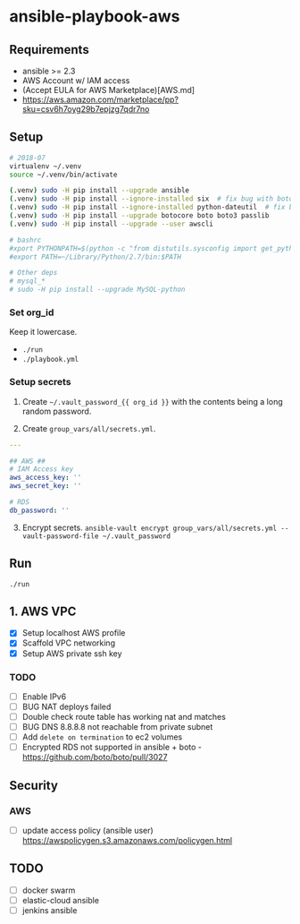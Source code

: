 # ansible-playbook-aws

## Requirements
- ansible >= 2.3
- AWS Account w/ IAM access
- (Accept EULA for AWS Marketplace)[AWS.md]
- https://aws.amazon.com/marketplace/pp?sku=csv6h7oyg29b7epjzg7qdr7no


## Setup
```bash
# 2018-07
virtualenv ~/.venv
source ~/.venv/bin/activate

(.venv) sudo -H pip install --upgrade ansible
(.venv) sudo -H pip install --ignore-installed six	# fix bug with boto
(.venv) sudo -H pip install --ignore-installed python-dateutil	# fix bug with botocore
(.venv) sudo -H pip install --upgrade botocore boto boto3 passlib
(.venv) sudo -H pip install --upgrade --user awscli

# bashrc
#xport PYTHONPATH=$(python -c "from distutils.sysconfig import get_python_lib; print(get_python_lib())")
#export PATH=~/Library/Python/2.7/bin:$PATH

# Other deps
# mysql_*
# sudo -H pip install --upgrade MySQL-python
```

### Set org_id
Keep it lowercase.
- `./run`
- `./playbook.yml`



### Setup secrets
1. Create `~/.vault_password_{{ org_id }}` with the contents being a long random password.

2. Create `group_vars/all/secrets.yml`.

```yml
---

## AWS ##
# IAM Access key
aws_access_key: ''
aws_secret_key: ''

# RDS
db_password: ''
```

3. Encrypt secrets. `ansible-vault encrypt group_vars/all/secrets.yml --vault-password-file ~/.vault_password`

## Run
`./run`

## 1. AWS VPC
- [x] Setup localhost AWS profile
- [x] Scaffold VPC networking
- [x] Setup AWS private ssh key

### TODO
- [ ] Enable IPv6
- [ ] BUG NAT deploys failed
- [ ] Double check route table has working nat and matches
- [ ] BUG DNS 8.8.8.8 not reachable from private subnet
- [ ] Add `delete on termination` to ec2 volumes
- [ ] Encrypted RDS not supported in ansible + boto - https://github.com/boto/boto/pull/3027

## Security
### AWS
- [ ] update access policy (ansible user) https://awspolicygen.s3.amazonaws.com/policygen.html

## TODO
- [ ] docker swarm
- [ ] elastic-cloud ansible
- [ ] jenkins ansible
